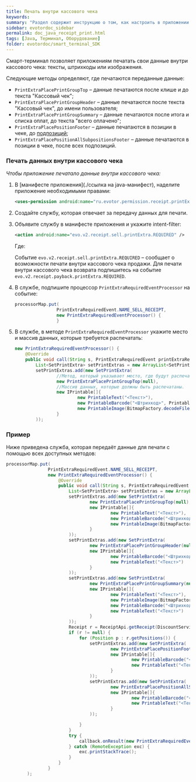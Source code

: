 ```yaml
---
title: Печать внутри кассового чека
keywords:
summary: "Раздел содержит инструкцию о том, как настроить в приложении печать внутри кассового чека."
sidebar: evotordoc_sidebar
permalink: doc_java_receipt_print.html
tags: [Java, Терминал, Оборудование]
folder: evotordoc/smart_terminal_SDK
---
```


Смарт-терминал позволяет приложениям печатать свои данные внутри кассового чека: тексты, штрихкоды или изображения.

Следующие методы определяют, где печатаются переданные данные:

* `PrintExtraPlacePrintGroupTop` – данные печатаются после клише и до текста "Кассовый чек";
* `PrintExtraPlacePrintGroupHeader` – данные печатаются после текста "Кассовый чек", до имени пользователя;
* `PrintExtraPlacePrintGroupSummary` – данные печатаются после итога и списка оплат, до текста "всего оплачено";
* `PrintExtraPlacePositionFooter` – данные печатаются в позиции в чеке, до [подпозиций](./doc_receipt_interactions.html#Position);
* `PrintExtraPlacePositionAllSubpositionsFooter` – данные печатаются в позиции в чеке, после всех подпозиций.

### Печать данных внутри кассового чека

*Чтобы приложение печатало данные внутри кассового чека:*

1. В [манифесте приложения](./ссылка на java-манифест), наделите приложение необходимыми правами:

   ```xml
   <uses-permission android:name="ru.evotor.permission.receipt.printExtra.SET" />
   ```

2. Создайте службу, которая отвечает за передачу данных для печати.
3. Объявите службу в манифесте приложения и укажите intent-filter:

   ```xml
   <action android:name="evo.v2.receipt.sell.printExtra.REQUIRED" />
   ```

   Где:

   Событие `evo.v2.receipt.sell.printExtra.REQUIRED` – сообщает о возможности печати внутри кассового чека продажи. Для печати внутри кассового чека возврата подпишитесь на событие `evo.v2.receipt.payback.printExtra.REQUIRED`.

4. В службе, подпишите процессор `PrintExtraRequiredEventProcessor` на событие:

   ```java
   processorMap.put(
                   PrintExtraRequiredEvent.NAME_SELL_RECEIPT,
                   new PrintExtraRequiredEventProcessor() {
                   }
   ```

5. В службе, в методе `PrintExtraRequiredEventProcessor` укажите место и массив данных, которые требуется распечатать:

   ```java
   new PrintExtraRequiredEventProcessor() {
       @Override
       public void call(String s, PrintExtraRequiredEvent printExtraRequiredEvent, Callback callback) {
           List<SetPrintExtra> setPrintExtras = new ArrayList<SetPrintExtra>();
           setPrintExtras.add(new SetPrintExtra(
                   //Метод, который указывает место, где будут распечатаны данные.
                   new PrintExtraPlacePrintGroupTop(null),
                   //Массив данных, которые должны быть распечатаны.
                   new IPrintable[]{
                           new PrintableText("<Текст>"),
                           new PrintableBarcode("<Штрихкод>", PrintableBarcode.BarcodeType.CODE39),
                           new PrintableImage(BitmapFactory.decodeFile("<путь к файлу изображения>"))
                   }
           ));
   ```

### Пример

Ниже приведена служба, которая передаёт данные для печати с помощью всех доступных методов:

```java
processorMap.put(
                PrintExtraRequiredEvent.NAME_SELL_RECEIPT,
                new PrintExtraRequiredEventProcessor() {
                    @Override
                    public void call(String s, PrintExtraRequiredEvent printExtraRequiredEvent, Callback callback) {
                        List<SetPrintExtra> setPrintExtras = new ArrayList<SetPrintExtra>();
                        setPrintExtras.add(new SetPrintExtra(
                                new PrintExtraPlacePrintGroupTop(null),
                                new IPrintable[]{
                                        new PrintableText("<Текст>"),
                                        new PrintableBarcode("<Штрихкод>", PrintableBarcode.BarcodeType.CODE39),
                                        new PrintableImage(BitmapFactory.decodeFile("<путь к файлу изображения>"))
                                }
                        ));
                        setPrintExtras.add(new SetPrintExtra(
                                new PrintExtraPlacePrintGroupHeader(null),
                                new IPrintable[]{
                                        new PrintableBarcode("<Штрихкод>", PrintableBarcode.BarcodeType.CODE39),
                                        new PrintableText("<Текст>")
                                }
                        ));
                        setPrintExtras.add(new SetPrintExtra(
                                new PrintExtraPlacePrintGroupSummary(null),
                                new IPrintable[]{
                                        new PrintableText("<Текст>"),
                                        new PrintableImage(BitmapFactory.decodeFile("<путь к файлу изображения>")),
                                        new PrintableBarcode("<Штрихкод>", PrintableBarcode.BarcodeType.CODE39),
                                        new PrintableText("<Текст>")
                                }
                        ));
                        Receipt r = ReceiptApi.getReceipt(DiscountService.this, Receipt.Type.SELL);
                        if (r != null) {
                            for (Position p : r.getPositions()) {
                                setPrintExtras.add(new SetPrintExtra(
                                        new PrintExtraPlacePositionFooter(p.getUuid()),
                                        new IPrintable[]{
                                                new PrintableBarcode("<Штрихкод>", PrintableBarcode.BarcodeType.CODE39),
                                                new PrintableText("<Текст>\n" + p.getUuid() + "\n<Текст>")
                                        }
                                ));
                                setPrintExtras.add(new SetPrintExtra(
                                        new PrintExtraPlacePositionAllSubpositionsFooter(p.getUuid()),
                                        new IPrintable[]{
                                                new PrintableBarcode("<Штрихкод>", PrintableBarcode.BarcodeType.CODE39),
                                                new PrintableText("<Текст>\n" + p.getUuid() + "\n<Текст>")
                                        }
                                ));

                            }
                        }
                        try {
                            callback.onResult(new PrintExtraRequiredEventResult(setPrintExtras).toBundle());
                        } catch (RemoteException exc) {
                            exc.printStackTrace();
                        }
                    }
                }
        );
```

